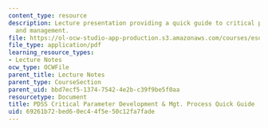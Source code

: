 ```yaml
---
content_type: resource
description: Lecture presentation providing a quick guide to critical parameter development
  and management.
file: https://ol-ocw-studio-app-production.s3.amazonaws.com/courses/esd-33-systems-engineering-summer-2010/69261b72bed60ec44f5e50c12fa7fade_MITESD_33SUM10_lec07b.pdf
file_type: application/pdf
learning_resource_types:
- Lecture Notes
ocw_type: OCWFile
parent_title: Lecture Notes
parent_type: CourseSection
parent_uid: bbd7ecf5-1374-7542-4e2b-c39f9be5f0aa
resourcetype: Document
title: PDSS Critical Parameter Development & Mgt. Process Quick Guide
uid: 69261b72-bed6-0ec4-4f5e-50c12fa7fade
---
```

